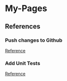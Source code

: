 # My-Pages

## References

### Push changes to Github
[Reference](https://circleci.com/docs/2.0/gh-bb-integration/#creating-a-github-user-key)

### Add Unit Tests
[Reference](https://www.gatsbyjs.org/docs/unit-testing)
